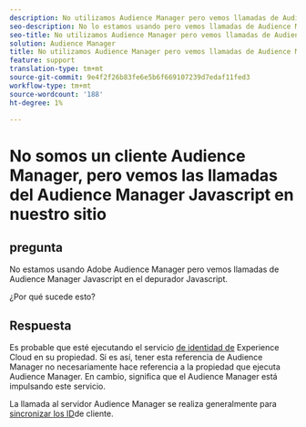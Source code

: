 ```yaml
---
description: No utilizamos Audience Manager pero vemos llamadas de Audience Manager Javascript en el depurador Javascript - ¿Por qué?
seo-description: No lo estamos usando pero vemos llamadas de Audience Manager Javascript en el depurador Javascript - ¿Por qué?
seo-title: No utilizamos Audience Manager pero vemos llamadas de Audience Manager Javascript en el depurador Javascript - ¿Por qué?
solution: Audience Manager
title: No utilizamos Audience Manager pero vemos llamadas de Audience Manager Javascript en el depurador Javascript - ¿Por qué?
feature: support
translation-type: tm+mt
source-git-commit: 9e4f2f26b83fe6e5b6f669107239d7edaf11fed3
workflow-type: tm+mt
source-wordcount: '188'
ht-degree: 1%

---
```



# No somos un cliente Audience Manager, pero vemos las llamadas del Audience Manager Javascript en nuestro sitio

## pregunta

No estamos usando Adobe Audience Manager pero vemos llamadas de Audience Manager Javascript en el depurador Javascript.

¿Por qué sucede esto?

## Respuesta

Es probable que esté ejecutando el servicio [de identidad de](https://docs.adobe.com/content/help/en/id-service/using/home.html) Experience Cloud en su propiedad. Si es así, tener esta referencia de Audience Manager no necesariamente hace referencia a la propiedad que ejecuta Audience Manager. En cambio, significa que el Audience Manager está impulsando este servicio.

La llamada al servidor Audience Manager se realiza generalmente para [sincronizar los ID](https://docs.adobe.com/content/help/en/id-service/using/id-service-api/methods/setcustomerids.html)de cliente.
